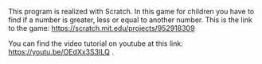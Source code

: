 This program is realized with Scratch.
In this game for children you have to find if a number 
is greater, less or equal to another number.
This is the link to the game:
https://scratch.mit.edu/projects/952918309


You can find the video tutorial on youtube at this link:
https://youtu.be/OEdXx3S3ILQ
.
